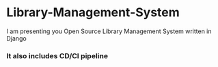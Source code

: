 # Library-Management-System
I am presenting you Open Source Library Management System written in Django
### It also includes CD/CI pipeline
